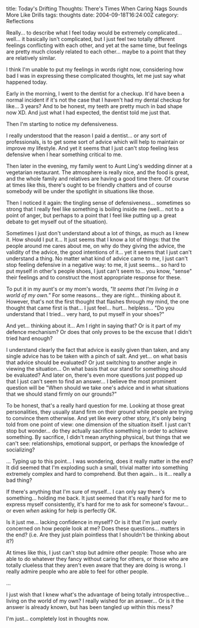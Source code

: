 title: Today's Drifting Thoughts: There's Times When Caring Nags Sounds More Like Drills
tags: thoughts
date: 2004-09-18T16:24:00Z
category: Reflections

Really… to describe what I feel today would be extremely complicated… well… it basically isn't complicated, but I just feel two totally different feelings conflicting with each other, and yet at the same time, but feelings are pretty much closely related to each other… maybe to a point that they are relatively similar.

I think I'm unable to put my feelings in words right now, considering how bad I was in expressing these complicated thoughts, let me just say what happened today.

Early in the morning, I went to the dentist for a checkup. It'd have been a normal incident if it's not the case that I haven't had my dental checkup for like… 3 years? And to be honest, my teeth are pretty much in bad shape now XD. And just what I had expected, the dentist told me just that.

Then I'm starting to notice my defensiveness.

I really understood that the reason I paid a dentist… or any sort of professionals, is to get some sort of advice which will help to maintain or improve my lifestyle. And yet it seems that I just can't stop feeling less defensive when I hear something critical to me.

Then later in the evening, my family went to Aunt Ling's wedding dinner at a vegetarian restaurant. The atmosphere is really nice, and the food is great, and the whole family and relatives are having a good time there. Of course at times like this, there's ought to be friendly chatters and of course somebody will be under the spotlight in situations like those.

Then I noticed it again: the tingling sense of defensiveness… sometimes so strong that I really feel like something is boiling inside me (well… not to a point of anger, but perhaps to a point that I feel like putting up a great debate to get myself out of the situation).

Sometimes I just don't understand about a lot of things, as much as I knew it. How should I put it… It just seems that I know a lot of things: that the people around me cares about me, on why do they giving the advice, the validity of the advice, the good intentions of it… yet it seems that I just can't understand a thing. No matter what kind of advice came to me, I just can't stop feeling defensive in a negative way: to me, it just seems… so hard to put myself in other's people shoes, I just can't seem to… you know, "sense" their feelings and to construct the most appropriate response for these.

To put it in my aunt's or my mom's words, *"It seems that I'm living in a world of my own."* For some reasons… they are right… thinking about it. However, that's not the first thought that flashes through my mind, the one thought that came first is that… I just feel… hurt… helpless… "Do you understand that I tried… very hard, to put myself in your shoes?"

And yet… thinking about it… Am I right in saying that? Or is it part of my defence mechanism? Or does that only proves to be the excuse that I didn't tried hard enough?

I understand clearly the fact that advice is easily given than taken, and any single advice has to be taken with a pinch of salt. And yet… on what basis that advice should be evaluated? Or just switching to another angle in viewing the situation… On what basis that our stand for something should be evaluated? And later on, there's even more questions just popped up that I just can't seem to find an answer… I believe the most prominent question will be "When should we take one's advice and in what situations that we should stand firmly on our grounds?"

To be honest, that's a really hard question for me. Looking at those great personalities, they usually stand firm on their ground while people are trying to convince them otherwise. And yet like every other story, it's only being told from one point of view: one dimension of the situation itself. I just can't stop but wonder… do they actually sacrifice something in order to achieve something. By sacrifice, I didn't mean anything physical, but things that we can't see: relationships, emotional support, or perhaps the knowledge of socializing?

… Typing up to this point… I was wondering, does it really matter in the end? It did seemed that I'm exploding such a small, trivial matter into something extremely complex and hard to comprehend. But then again… is it… really a bad thing?

If there's anything that I'm sure of myself… I can only say there's something… holding me back. It just seemed that it's really hard for me to express myself consistently, it's hard for me to ask for someone's favour… or even *when* asking for help is perfectly OK.

Is it just me… lacking confidence in myself? Or is it that I'm just overly concerned on how people look at me? Does these questions… matters in the end? (i.e. Are they just plain pointless that I shouldn't be thinking about it?)

At times like this, I just can't stop but admire other people: Those who are able to do whatever they fancy without caring for others, or those who are totally clueless that they aren't even aware that they are doing is wrong. I really admire people who are able to feel for other people.


…

I just wish that I knew what's the advantage of being totally introspective… living on the world of my own? I really wished for an answer… Or is it the answer is already known, but has been tangled up within this mess?

I'm just… completely lost in thoughts now.
